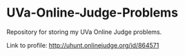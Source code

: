 # UVa-Online-Judge-Problems

Repository for storing my UVa Online Judge problems.

Link to profile: http://uhunt.onlinejudge.org/id/864571
